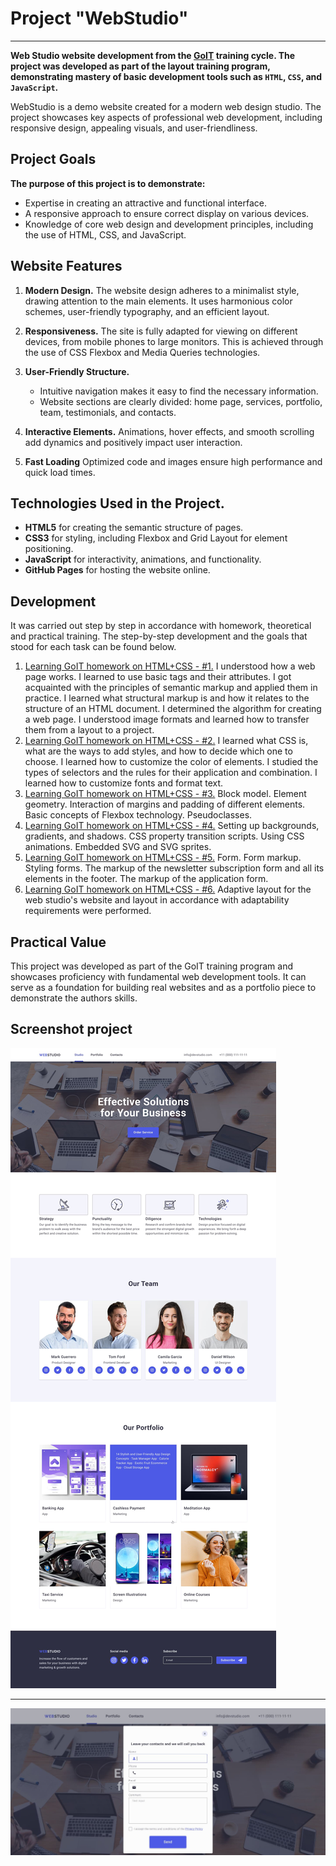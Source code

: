 # Project "WebStudio"

---

**Web Studio website development from the [GoIT](https://goit.global/ua/) training cycle. The project was developed as part of the layout training program, demonstrating mastery of basic development tools such as `HTML`, `CSS`, and `JavaScript`.**

WebStudio is a demo website created for a modern web design studio. The project showcases key aspects of professional web development, including responsive design, appealing visuals, and user-friendliness.

## Project Goals

**The purpose of this project is to demonstrate:**

- Expertise in creating an attractive and functional interface.
- A responsive approach to ensure correct display on various devices.
- Knowledge of core web design and development principles, including the use of HTML, CSS, and JavaScript.

## Website Features

1. **Modern Design.**
   The website design adheres to a minimalist style, drawing attention to the main elements. It uses harmonious color schemes, user-friendly typography, and an efficient layout.

2. **Responsiveness.**
   The site is fully adapted for viewing on different devices, from mobile phones to large monitors. This is achieved through the use of CSS Flexbox and Media Queries technologies.

3. **User-Friendly Structure.**

   - Intuitive navigation makes it easy to find the necessary information.
   - Website sections are clearly divided: home page, services, portfolio, team, testimonials, and contacts.

4. **Interactive Elements.**
   Animations, hover effects, and smooth scrolling add dynamics and positively impact user interaction.

5. **Fast Loading**
   Optimized code and images ensure high performance and quick load times.

## Technologies Used in the Project.

- **HTML5** for creating the semantic structure of pages.
- **CSS3** for styling, including Flexbox and Grid Layout for element positioning.
- **JavaScript** for interactivity, animations, and functionality.
- **GitHub Pages** for hosting the website online.

## Development

It was carried out step by step in accordance with homework, theoretical and practical training. The step-by-step development and the goals that stood for each task can be found below.

1. [Learning GoIT homework on HTML+CSS - #1.](https://github.com/andriiyakymiv/goit-markup-hw-01)
   I understood how a web page works. I learned to use basic tags and their attributes. I got acquainted with the principles of semantic markup and applied them in practice. I learned what structural markup is and how it relates to the structure of an HTML document. I determined the algorithm for creating a web page. I understood image formats and learned how to transfer them from a layout to a project.
2. [Learning GoIT homework on HTML+CSS - #2.](https://github.com/andriiyakymiv/goit-markup-hw-02)
   I learned what CSS is, what are the ways to add styles, and how to decide which one to choose. I learned how to customize the color of elements. I studied the types of selectors and the rules for their application and combination. I learned how to customize fonts and format text.
3. [Learning GoIT homework on HTML+CSS - #3.](https://github.com/andriiyakymiv/goit-markup-hw-03)
   Block model. Element geometry. Interaction of margins and padding of different elements. Basic concepts of Flexbox technology. Pseudoclasses.
4. [Learning GoIT homework on HTML+CSS - #4.](https://github.com/andriiyakymiv/goit-markup-hw-04)
   Setting up backgrounds, gradients, and shadows. CSS property transition scripts. Using CSS animations. Embedded SVG and SVG sprites.
5. [Learning GoIT homework on HTML+CSS - #5.](https://github.com/andriiyakymiv/goit-markup-hw-05)
   Form. Form markup. Styling forms. The markup of the newsletter subscription form and all its elements in the footer. The markup of the application form.
6. [Learning GoIT homework on HTML+CSS - #6.](https://github.com/andriiyakymiv/goit-markup-hw-06)
   Adaptive layout for the web studio's website and layout in accordance with adaptability requirements were performed.

## Practical Value

This project was developed as part of the GoIT training program and showcases proficiency with fundamental web development tools. It can serve as a foundation for building real websites and as a portfolio piece to demonstrate the authors skills.

## Screenshot project

![Web Page](./images/screencapture/andriiyakymiv_github_io_goit-markup-hw-index.jpg)

---

![Web Page](./images/screencapture/andriiyakymiv_github_io_goit-markup-hw-modal.jpg)
